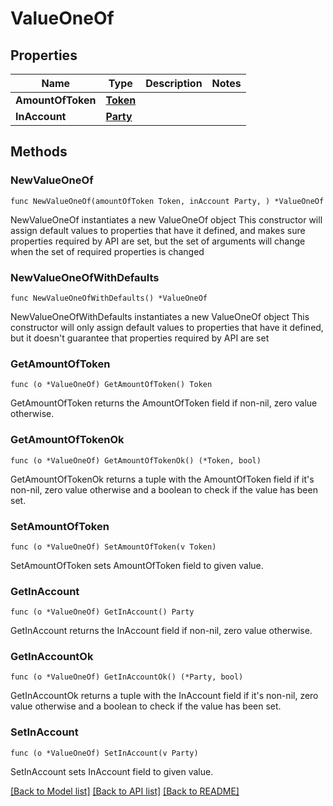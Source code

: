 # ValueOneOf

## Properties

Name | Type | Description | Notes
------------ | ------------- | ------------- | -------------
**AmountOfToken** | [**Token**](Token.md) |  | 
**InAccount** | [**Party**](Party.md) |  | 

## Methods

### NewValueOneOf

`func NewValueOneOf(amountOfToken Token, inAccount Party, ) *ValueOneOf`

NewValueOneOf instantiates a new ValueOneOf object
This constructor will assign default values to properties that have it defined,
and makes sure properties required by API are set, but the set of arguments
will change when the set of required properties is changed

### NewValueOneOfWithDefaults

`func NewValueOneOfWithDefaults() *ValueOneOf`

NewValueOneOfWithDefaults instantiates a new ValueOneOf object
This constructor will only assign default values to properties that have it defined,
but it doesn't guarantee that properties required by API are set

### GetAmountOfToken

`func (o *ValueOneOf) GetAmountOfToken() Token`

GetAmountOfToken returns the AmountOfToken field if non-nil, zero value otherwise.

### GetAmountOfTokenOk

`func (o *ValueOneOf) GetAmountOfTokenOk() (*Token, bool)`

GetAmountOfTokenOk returns a tuple with the AmountOfToken field if it's non-nil, zero value otherwise
and a boolean to check if the value has been set.

### SetAmountOfToken

`func (o *ValueOneOf) SetAmountOfToken(v Token)`

SetAmountOfToken sets AmountOfToken field to given value.


### GetInAccount

`func (o *ValueOneOf) GetInAccount() Party`

GetInAccount returns the InAccount field if non-nil, zero value otherwise.

### GetInAccountOk

`func (o *ValueOneOf) GetInAccountOk() (*Party, bool)`

GetInAccountOk returns a tuple with the InAccount field if it's non-nil, zero value otherwise
and a boolean to check if the value has been set.

### SetInAccount

`func (o *ValueOneOf) SetInAccount(v Party)`

SetInAccount sets InAccount field to given value.



[[Back to Model list]](../README.md#documentation-for-models) [[Back to API list]](../README.md#documentation-for-api-endpoints) [[Back to README]](../README.md)


